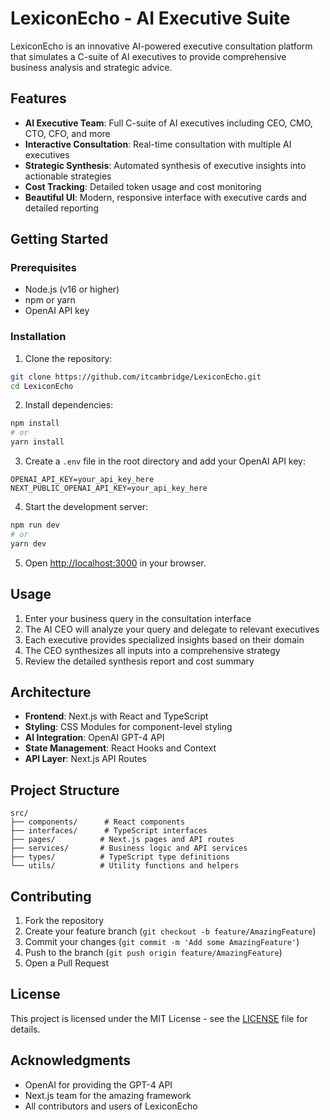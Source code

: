 # LexiconEcho - AI Executive Suite

LexiconEcho is an innovative AI-powered executive consultation platform that simulates a C-suite of AI executives to provide comprehensive business analysis and strategic advice.

## Features

- **AI Executive Team**: Full C-suite of AI executives including CEO, CMO, CTO, CFO, and more
- **Interactive Consultation**: Real-time consultation with multiple AI executives
- **Strategic Synthesis**: Automated synthesis of executive insights into actionable strategies
- **Cost Tracking**: Detailed token usage and cost monitoring
- **Beautiful UI**: Modern, responsive interface with executive cards and detailed reporting

## Getting Started

### Prerequisites

- Node.js (v16 or higher)
- npm or yarn
- OpenAI API key

### Installation

1. Clone the repository:
```bash
git clone https://github.com/itcambridge/LexiconEcho.git
cd LexiconEcho
```

2. Install dependencies:
```bash
npm install
# or
yarn install
```

3. Create a `.env` file in the root directory and add your OpenAI API key:
```env
OPENAI_API_KEY=your_api_key_here
NEXT_PUBLIC_OPENAI_API_KEY=your_api_key_here
```

4. Start the development server:
```bash
npm run dev
# or
yarn dev
```

5. Open [http://localhost:3000](http://localhost:3000) in your browser.

## Usage

1. Enter your business query in the consultation interface
2. The AI CEO will analyze your query and delegate to relevant executives
3. Each executive provides specialized insights based on their domain
4. The CEO synthesizes all inputs into a comprehensive strategy
5. Review the detailed synthesis report and cost summary

## Architecture

- **Frontend**: Next.js with React and TypeScript
- **Styling**: CSS Modules for component-level styling
- **AI Integration**: OpenAI GPT-4 API
- **State Management**: React Hooks and Context
- **API Layer**: Next.js API Routes

## Project Structure

```
src/
├── components/      # React components
├── interfaces/      # TypeScript interfaces
├── pages/          # Next.js pages and API routes
├── services/       # Business logic and API services
├── types/          # TypeScript type definitions
└── utils/          # Utility functions and helpers
```

## Contributing

1. Fork the repository
2. Create your feature branch (`git checkout -b feature/AmazingFeature`)
3. Commit your changes (`git commit -m 'Add some AmazingFeature'`)
4. Push to the branch (`git push origin feature/AmazingFeature`)
5. Open a Pull Request

## License

This project is licensed under the MIT License - see the [LICENSE](LICENSE) file for details.

## Acknowledgments

- OpenAI for providing the GPT-4 API
- Next.js team for the amazing framework
- All contributors and users of LexiconEcho 